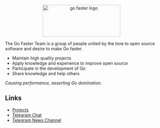 <p align="center">
<a href="https://go-faster.org"><img src="./profile/logo_borderless.svg" width="256" height="105" alt="go faster logo"></a>
</p>

The Go Faster Team is a group of people united by the love to open source software and desire to make Go faster.

- Maintain high quality projects
- Apply knowledge and experience to improve open source
- Participate in the development of Go
- Share knowledge and help others

*Causing performance, asserting Go domination.*

## Links

- [Projects](https://go-faster.org/docs/projects/)
- [Telegram Chat](https://t.me/go_faster_dev)
- [Telegram News Channel](https://t.me/go_faster_news)
